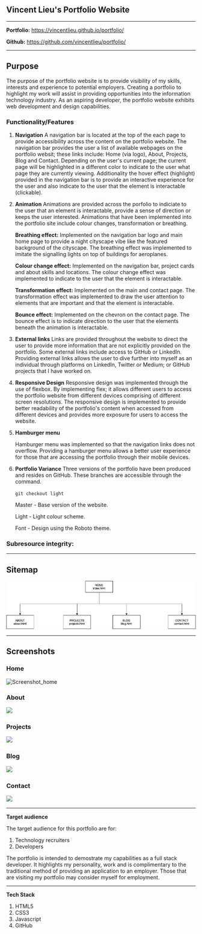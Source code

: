 ## **Vincent Lieu's Portfolio Website**

---

**Portfolio:** https://vincentlieu.github.io/portfolio/

**Github:** https://github.com/vincentlieu/portfolio/

___

## **Purpose**

The purpose of the portfolio website is to provide visibility of my skills, interests and experience to potential employers. Creating a portfolio to highlight my work will assist in providing opportunities into the information technology industry. As an aspiring developer, the portfolio website exhibits web development and design capabilities. 

### **Functionality/Features**

1. **Navigation**
   A navigation bar is located at the top of the each page to provide accessibility across the content on the portfolio website. The navigation bar provides the user a list of available webpages on the portfolio websit; these links include: Home (via logo), About, Projects, Blog and Contact. 
   Depending on the user's current page; the current page will be highlighted in a different color to indicate to the user what page they are currently viewing. Additionality the hover effect (highlight) provided in the navigation bar is to provide an interactive experience for the user and also indicate to the user that the element is interactable (clickable).

2. **Animation**
   Animations are provided across the porfolio to indiciate to the user that an element is interactable, provide a sense of direction or keeps the user interested. Animations that have been implemented into the portfolio site include colour changes, transformation or breathing. 

   **Breathing effect:** Implemented on the navigation bar logo and main home page to provide a night cityscape vibe like the featured background of the cityscape. The breathing effect was implemented to imitate the signalling lights on top of buildings for aeroplanes. 

   **Colour change effect:** Implemented on the navigation bar, project cards and about skills and locations. The colour change effect was implemented to indicate to the user that the element is interactable. 

   **Transformation effect:** Implemented on the main and contact page. The transformation effect was implemented to draw the user attention to elements that are important and that the element is interactable.

   **Bounce effect:** Implemented on the chevron on the contact page. The bounce effect is to indicate direction to the user that the elements beneath the animation is interactable.

3. **External links**
   Links are provided throughout the website to direct the user to provide more information that are not explicitly provided on the portfolio. Some external links include access to GitHub or LinkedIn. Providing external links allows the user to dive further into myself as an individual through platforms on LinkedIn, Twitter or Medium; or GitHub projects that I have worked on.

   

4. **Responsive Design**
   Responsive design was implemented through the use of flexbox. By implementing flex; it allows different users to access the portfolio website from different devices comprising of different screen resolutions. The responsive design is implemented to provide better readability of the portfolio's content when accessed from different devices and provides more exposure for users to access the website.

   

5. **Hamburger menu**

   Hamburger menu was implemented so that the navigation links does not overflow. Providing a hamburger menu allows a better user experience for those that are accessing the portfolio through their mobile devices.

   

6. **Portfolio Variance**
   Three versions of the portfolio have been produced and resides on GitHub. These branches are accessible through the command.

   `git checkout light`

   Master - Base version of the website.

   Light - Light colour scheme.

   Font - Design using the Roboto theme.

### **Subresource integrity:**



___

## **Sitemap**

![sitemap](./docs/sitemap.png)

___

## **Screenshots**

### **Home**

![Screenshot_home](/Users/vincentlieu/Documents/CoderAcademy/portfolio/docs/Screenshot_home.gif)

### About

![](/Users/vincentlieu/Documents/CoderAcademy/portfolio/docs/Screenshot_about.png)

### Projects

![](/Users/vincentlieu/Documents/CoderAcademy/portfolio/docs/Screenshot_projects.gif)

### Blog

![](/Users/vincentlieu/Documents/CoderAcademy/portfolio/docs/Screenshot_blog.png)

### Contact

![](/Users/vincentlieu/Documents/CoderAcademy/portfolio/docs/Screenshot_contact.gif)

___

**Target audience**

The target audience for this portfolio are for:

1. Technology recruiters
2. Developers

The portfolio is intended to demostrate my capabilities as a full stack developer. It highlights my personality, work and is complimentary to the traditional method of providing an application to an employer. Those that are visiting my portfolio may consider myself for employment. 

___

**Tech Stack**

1. HTML5
2. CSS3
3. Javascript
4. GitHub



